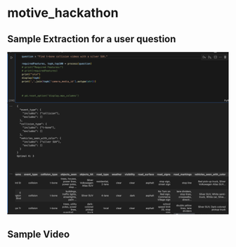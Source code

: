 # motive_hackathon

## Sample Extraction for a user question

![Alt text](extraction.png)

## Sample Video